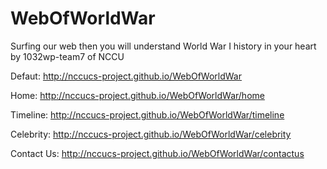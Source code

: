 # WebOfWorldWar
Surfing our web then you will understand World War I history in your heart by 1032wp-team7 of NCCU

Defaut: http://nccucs-project.github.io/WebOfWorldWar

Home: http://nccucs-project.github.io/WebOfWorldWar/home

Timeline: http://nccucs-project.github.io/WebOfWorldWar/timeline

Celebrity: http://nccucs-project.github.io/WebOfWorldWar/celebrity

Contact Us: http://nccucs-project.github.io/WebOfWorldWar/contactus
